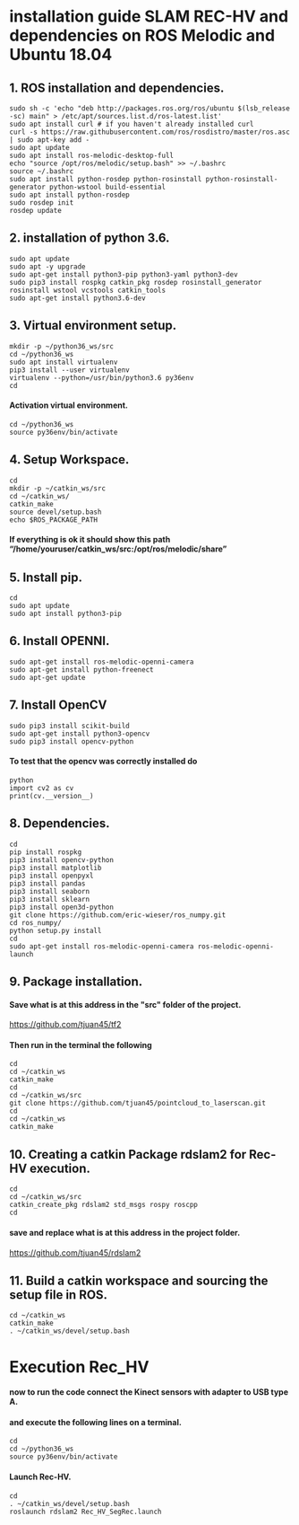 # installation guide SLAM REC-HV and dependencies on ROS Melodic and Ubuntu 18.04


## 1. ROS installation and dependencies.
```linux
sudo sh -c 'echo "deb http://packages.ros.org/ros/ubuntu $(lsb_release -sc) main" > /etc/apt/sources.list.d/ros-latest.list'
sudo apt install curl # if you haven't already installed curl
curl -s https://raw.githubusercontent.com/ros/rosdistro/master/ros.asc | sudo apt-key add -
sudo apt update
sudo apt install ros-melodic-desktop-full
echo "source /opt/ros/melodic/setup.bash" >> ~/.bashrc
source ~/.bashrc
sudo apt install python-rosdep python-rosinstall python-rosinstall-generator python-wstool build-essential
sudo apt install python-rosdep
sudo rosdep init
rosdep update
```

## 2. installation of python 3.6.
```linux
sudo apt update
sudo apt -y upgrade
sudo apt-get install python3-pip python3-yaml python3-dev
sudo pip3 install rospkg catkin_pkg rosdep rosinstall_generator rosinstall wstool vcstools catkin_tools
sudo apt-get install python3.6-dev
```
## 3. Virtual environment setup.
```linux
mkdir -p ~/python36_ws/src
cd ~/python36_ws
sudo apt install virtualenv
pip3 install --user virtualenv
virtualenv --python=/usr/bin/python3.6 py36env
cd
```
#### Activation virtual environment.
```linux
cd ~/python36_ws
source py36env/bin/activate
```

## 4. Setup Workspace.
```
cd
mkdir -p ~/catkin_ws/src
cd ~/catkin_ws/
catkin_make
source devel/setup.bash
echo $ROS_PACKAGE_PATH
```
#### If everything is ok it should show this path “/home/youruser/catkin_ws/src:/opt/ros/melodic/share” ####

## 5. Install pip.
```linux
cd
sudo apt update
sudo apt install python3-pip
```
## 6. Install OPENNI.
```linux
sudo apt-get install ros-melodic-openni-camera
sudo apt-get install python-freenect
sudo apt-get update
```


## 7. Install OpenCV
```linux
sudo pip3 install scikit-build
sudo apt-get install python3-opencv
sudo pip3 install opencv-python
```
#### To test that the opencv was correctly installed do ####
```linux
python
import cv2 as cv
print(cv.__version__)
```
## 8. Dependencies.
```linux
cd
pip install rospkg
pip3 install opencv-python
pip3 install matplotlib
pip3 install openpyxl
pip3 install pandas
pip3 install seaborn
pip3 install sklearn
pip3 install open3d-python
git clone https://github.com/eric-wieser/ros_numpy.git
cd ros_numpy/
python setup.py install
cd
sudo apt-get install ros-melodic-openni-camera ros-melodic-openni-launch
```
## 9. Package installation.
#### Save what is at this address in the "src" folder of the project.
https://github.com/tjuan45/tf2

#### Then run in the terminal the following

```linux
cd
cd ~/catkin_ws
catkin_make
cd
cd ~/catkin_ws/src
git clone https://github.com/tjuan45/pointcloud_to_laserscan.git
cd
cd ~/catkin_ws
catkin_make
```

## 10. Creating a catkin Package rdslam2 for Rec-HV execution.
```linux
cd
cd ~/catkin_ws/src
catkin_create_pkg rdslam2 std_msgs rospy roscpp
cd
```
#### save and replace what is at this address in the project folder.
https://github.com/tjuan45/rdslam2

## 11. Build a catkin workspace and sourcing the setup file in ROS.
```linux
cd ~/catkin_ws
catkin_make
. ~/catkin_ws/devel/setup.bash
```
# Execution Rec_HV
#### now to run the code connect the Kinect sensors with adapter to USB type A.
#### and execute the following lines on a terminal.
```linux
cd
cd ~/python36_ws
source py36env/bin/activate
```
#### Launch Rec-HV.
```linux
cd
. ~/catkin_ws/devel/setup.bash
roslaunch rdslam2 Rec_HV_SegRec.launch
```
